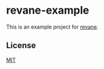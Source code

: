 # revane-example

This is an example project for [revane](https://github.com/SerayaEryn/revane).

## License

[MIT](./LICENSE)